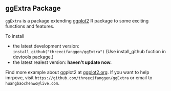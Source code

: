 ## ggExtra Package

`ggExtra` is a package extending [ggplot2](http://ggplot2.org/) R package to some exciting functions and features.

To install

* the latest development version: `install_github("threecifanggen/ggExtra")` (Use install_github fuction in devtools package.)
* the latest realest version: **haven't update now.**

Find more example about ggplot2 at [ggplot2.org](http://ggplot2.org). If you want to help imrpove, visit `https://github.com/threecifanggen/ggExtra` or email to `huangbaochenwo@live.com`.
